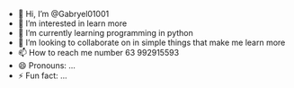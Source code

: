 - 👋 Hi, I’m @Gabryel01001
- 👀 I’m interested in learn more
- 🌱 I’m currently learning programming in python
- 💞️ I’m looking to collaborate on in simple things that make me learn more
- 📫 How to reach me number 63 992915593
- 😄 Pronouns: ...
- ⚡ Fun fact: ...

<!---
Gabryel01001/Gabryel01001 is a ✨ special ✨ repository because its `README.md` (this file) appears on your GitHub profile.
You can click the Preview link to take a look at your changes.
--->
